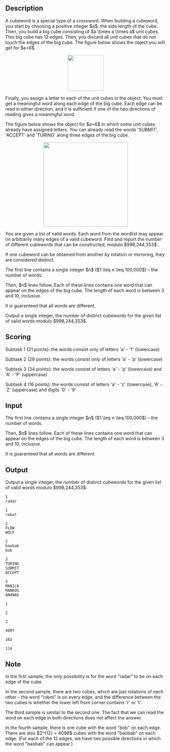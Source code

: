 ## Description

<div><p>A <span class="tex-font-style-bf">cubeword</span> is a special type of a crossword. When building a cubeword, you start by choosing a positive integer $a$: the side length of the cube. Then, you build a big cube consisting of $a \times a \times a$ unit cubes. This big cube has 12 edges. Then, you discard all unit cubes that do not touch the edges of the big cube. The figure below shows the object you will get for $a=6$.</p><center> <img class="tex-graphics" height="113px" src="file://W0LQvFOd.png" style="max-width: 100.0%;max-height: 100.0%;"> </center><p>Finally, you assign a letter to each of the unit cubes in the object. You must get a meaningful word along each edge of the big cube. Each edge can be read in either direction, and it is sufficient if one of the two directions of reading gives a meaningful word.</p><p>The figure below shows the object for $a=6$ in which some unit cubes already have assigned letters. You can already read the words '<span class="tex-font-style-tt">SUBMIT</span>', '<span class="tex-font-style-tt">ACCEPT</span>' and '<span class="tex-font-style-tt">TURING</span>' along three edges of the big cube.</p><center> <img class="tex-graphics" height="265px" src="file://UwJb46G5.png" style="max-width: 100.0%;max-height: 100.0%;"> </center><p>You are given a list of valid words. Each word from the wordlist may appear on arbitrarily many edges of a valid cubeword. Find and report the number of different cubewords that can be constructed, modulo $998,244,353$.</p><p>If one cubeword can be obtained from another by rotation or mirroring, they are considered <span class="tex-font-style-bf">distinct</span>.</p></div><div class="input-specification"><p>The first line contains a single integer $n$ ($1 \leq n \leq 100,000$) – the number of words.</p><p>Then, $n$ lines follow. Each of these lines contains one word that can appear on the edges of the big cube. The length of each word is between 3 and 10, inclusive.</p><p>It is guaranteed that all words are different.</p></div><div class="output-specification"><p>Output a single integer, the number of distinct cubewords for the given list of valid words modulo $998,244,353$.</p></div><div><h2>Scoring</h2><p>Subtask 1 (21 points): the words consist only of letters '<span class="tex-font-style-tt">a</span>' - '<span class="tex-font-style-tt">f</span>' (lowercase)</p><p>Subtask 2 (29 points): the words consist only of letters '<span class="tex-font-style-tt">a</span>' - '<span class="tex-font-style-tt">p</span>' (lowercase)</p><p>Subtask 3 (34 points): the words consist of letters '<span class="tex-font-style-tt">a</span>' - '<span class="tex-font-style-tt">p</span>' (lowercase) and '<span class="tex-font-style-tt">A</span>' - '<span class="tex-font-style-tt">P</span>' (uppercase)</p><p>Subtask 4 (16 points): the words consist of letters '<span class="tex-font-style-tt">a</span>' - '<span class="tex-font-style-tt">z</span>' (lowercase), '<span class="tex-font-style-tt">A</span>' - '<span class="tex-font-style-tt">Z</span>' (uppercase) and digits '<span class="tex-font-style-tt">0</span>' - '<span class="tex-font-style-tt">9</span>'</p></div>

## Input

<p>The first line contains a single integer $n$ ($1 \leq n \leq 100,000$) – the number of words.</p><p>Then, $n$ lines follow. Each of these lines contains one word that can appear on the edges of the big cube. The length of each word is between 3 and 10, inclusive.</p><p>It is guaranteed that all words are different.</p>

## Output

<p>Output a single integer, the number of distinct cubewords for the given list of valid words modulo $998,244,353$.</p>





```input1
1
radar
```




```input2
1
robot
```




```input3
2
FLOW
WOLF
```




```input4
2
baobab
bob
```




```input5
3
TURING
SUBMIT
ACCEPT
```




```input6
3
MAN1LA
MAN6OS
AN4NAS
```




```output1
1
```




```output2
2
```




```output3
2
```




```output4
4097
```




```output5
162
```




```output6
114
```



## Note

<p>In the first sample, the only possibility is for the word "<span class="tex-font-style-tt">radar</span>" to be on each edge of the cube.</p><p>In the second sample, there are two cubes, which are just rotations of each other – the word "<span class="tex-font-style-tt">robot</span>" is on every edge, and the difference between the two cubes is whether the lower left front corner contains '<span class="tex-font-style-tt">r</span>' or '<span class="tex-font-style-tt">t</span>'.</p><p>The third sample is similar to the second one. The fact that we can read the word on each edge in both directions does not affect the answer.</p><p>In the fourth sample, there is one cube with the word "<span class="tex-font-style-tt">bob</span>" on each edge. There are also $2^{12} = 4096$ cubes with the word "<span class="tex-font-style-tt">baobab</span>" on each edge. (For each of the 12 edges, we have two possible directions in which the word "<span class="tex-font-style-tt">baobab</span>" can appear.)</p>
